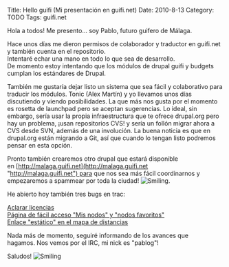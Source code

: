 Title: Hello guifi (Mi presentación en guifi.net)
Date: 2010-8-13
Category: TODO
Tags: guifi.net

Hola a todos! Me presento... soy Pablo, futuro guifero de Málaga.

Hace unos días me dieron permisos de colaborador y traductor en guifi.net y también cuenta en el repositorio.\
 Intentaré echar una mano en todo lo que sea de desarrollo. \
 De momento estoy intentando que los módulos de drupal guifi y budgets cumplan los estándares de Drupal.

También me gustaría dejar listo un sistema que sea fácil y colaborativo para traducir los módulos. Tonic (Alex Martín) y yo llevamos unos
días discutiendo y viendo posibilidades. La que más nos gusta por el momento es rosetta de launchpad pero se aceptan sugerencias. Lo ideal,
sin embargo, sería usar la propia infraestructura que te ofrece drupal.org pero hay un problema, ¡usan repositorios CVS! y sería un follón
migrar ahora a CVS desde SVN, además de una involución. La buena noticia es que en drupal.org están migrando a Git, así que cuando lo tengan
listo podremos pensar en esta opción.

Pronto también crearemos otro drupal que estará disponible
en [http://malaga.guifi.net](http://malaga.guifi.net "http://malaga.guifi.net") para que nos sea más fácil coordinarnos y empezaremos a
spammear por toda la ciudad! ![Smiling](http://guifi.net/misc/smileys/smile.png "Smiling").

He abierto hoy también tres bugs en trac:

[Aclarar licencias](http://trac.guifi.net/trac/ticket/67)\
 [Página de fácil acceso "Mis nodos" y "nodos favoritos"](http://trac.guifi.net/trac/ticket/65)\
 [Enlace "estático" en el mapa de distancias](http://trac.guifi.net/trac/ticket/66)

Nada más de momento, seguiré informando de los avances que hagamos. Nos vemos por el IRC, mi nick es "pablog"!

Saludos! ![Smiling](http://guifi.net/misc/smileys/smile.png "Smiling")
